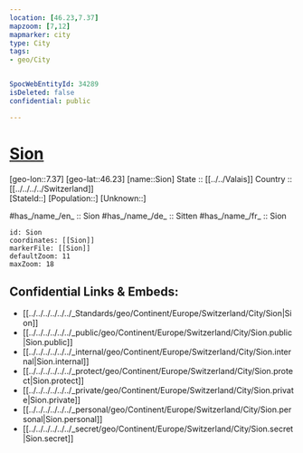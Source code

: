 ```yaml
---
location: [46.23,7.37] 
mapzoom: [7,12] 
mapmarker: city 
type: City
tags:
- geo/City


SpocWebEntityId: 34289
isDeleted: false
confidential: public

---
```


# [Sion](Sion.md) 

[geo-lon::7.37] 
[geo-lat::46.23] 
[name::Sion] 
State ::  [[../../Valais]]
Country :: [[../../../../Switzerland]]  
[StateId::] 
[Population::] 
[Unknown::] 

#has_/name_/en_ :: Sion 
#has_/name_/de_ :: Sitten 
#has_/name_/fr_ :: Sion 


```leaflet
id: Sion
coordinates: [[Sion]] 
markerFile: [[Sion]] 
defaultZoom: 11 
maxZoom: 18
```


## Confidential Links & Embeds: 
- [[../../../../../../_Standards/geo/Continent/Europe/Switzerland/City/Sion|Sion]] 
- [[../../../../../../_public/geo/Continent/Europe/Switzerland/City/Sion.public|Sion.public]] 
- [[../../../../../../_internal/geo/Continent/Europe/Switzerland/City/Sion.internal|Sion.internal]] 
- [[../../../../../../_protect/geo/Continent/Europe/Switzerland/City/Sion.protect|Sion.protect]] 
- [[../../../../../../_private/geo/Continent/Europe/Switzerland/City/Sion.private|Sion.private]] 
- [[../../../../../../_personal/geo/Continent/Europe/Switzerland/City/Sion.personal|Sion.personal]] 
- [[../../../../../../_secret/geo/Continent/Europe/Switzerland/City/Sion.secret|Sion.secret]] 
